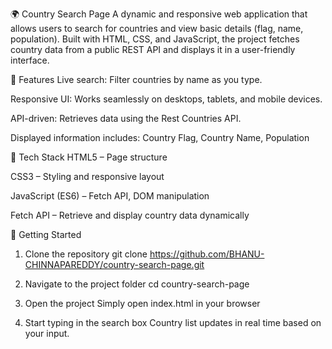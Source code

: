 🌍 Country Search Page
A dynamic and responsive web application that allows users to search for countries and view basic details (flag, name, population). Built with HTML, CSS, and JavaScript, the project fetches country data from a public REST API and displays it in a user-friendly interface.

📌 Features
Live search: Filter countries by name as you type.

Responsive UI: Works seamlessly on desktops, tablets, and mobile devices.

API-driven: Retrieves data using the Rest Countries API.

Displayed information includes:
  Country Flag,
  Country Name,
  Population

🧱 Tech Stack
  HTML5 – Page structure
  
  CSS3 – Styling and responsive layout
  
  JavaScript (ES6) – Fetch API, DOM manipulation
  
  Fetch API – Retrieve and display country data dynamically

🔧 Getting Started
1. Clone the repository
  git clone https://github.com/BHANU-CHINNAPAREDDY/country-search-page.git

2. Navigate to the project folder
  cd country-search-page

3. Open the project
  Simply open index.html in your browser

4. Start typing in the search box
  Country list updates in real time based on your input.
